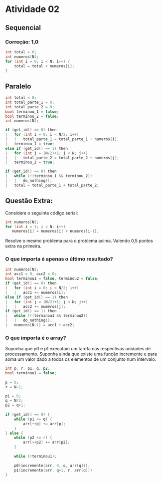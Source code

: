 # Atividade 02
## Sequencial
### Correção: 1,0
```c
int total = 0;
int numeros[N];
for (int i = 0; i < N; i++) {
    total = total + numeros[i];
}
```
## Paralelo
```c++
int total = 0;
int total_parte_1 = 0;
int total_parte_2 = 0;
bool terminou_1 = false;
bool terminou_2 = false;
int numeros[N];

if (get_id() == 0) then
|   for (int i = 0; i < N/2; i++)
|   |   total_parte_1 = total_parte_1 + numeros[i];
|   terminou_1 = true;
else if (get_id() == 1) then
|   for (int j = (N/2)+1; j < N; j++)
|   |   total_parte_2 = total_parte_2 + numeros[j];
|   terminou_2 = true;

if (get_id() == 0) then
|   while (!(terminou_1 && terminou_2))
|   |   do_nothing();
|   total = total_parte_1 + total_parte_2;
```
## Questão Extra:

Considere o seguinte código serial:

```c++
int numeros[N];
for (int i = 1; i < N; i++)
   numeros[i] = numeros[i] + numeros[i-1];
```

Resolve o mesmo problema para o problema acima. Valendo 0,5 pontos extra na primeira. 

### O que importa é apenas o último resultado?
```c++
int numeros[N];
int acc1 = 0, acc2 = 0;
bool terminou1 = false, terminou2 = false;
if (get_id() == 0) then
|   for (int i = 0; i < N/2; i++)
|   |   acc1 += numeros[i];
else if (get_id() == 1) then
|   for (int j = (N/2)+1; j < N; j++)
|   |   acc2 += numeros[j];
if (get_id() == 1) then
|   while (!(terminou1 && terminou2))
|   |   do_nothing();
|   numeros[N-1] = acc1 + acc2;
```
### O que importa é o array?
Suponha que p0 e p1 executam um tarefa nas respectivas unidades de processamento.
Suponha ainda que existe uma função incremente e para soma um valor dado a todos os elementos de um conjunto num intervalo.
```c++
int p, r, p1, q, p2;
bool terminou1 = false;
    
p = 0;
r = N-1;

p1 = 0;
q = N/2;
p2 = q+1;
    
if (get_id() == 0) {
    while (p1 <= q) {
        arr[++p] += arr[p];
    }
} else {
    while (p2 <= r) {
        arr[++p2] += arr[p2];
    }
    
    while (!terminou1);
    
    p0(incremente(arr, 0, q, arr[q]));
    p1(incremente(arr, q+1, r, arr[q]))
}
```